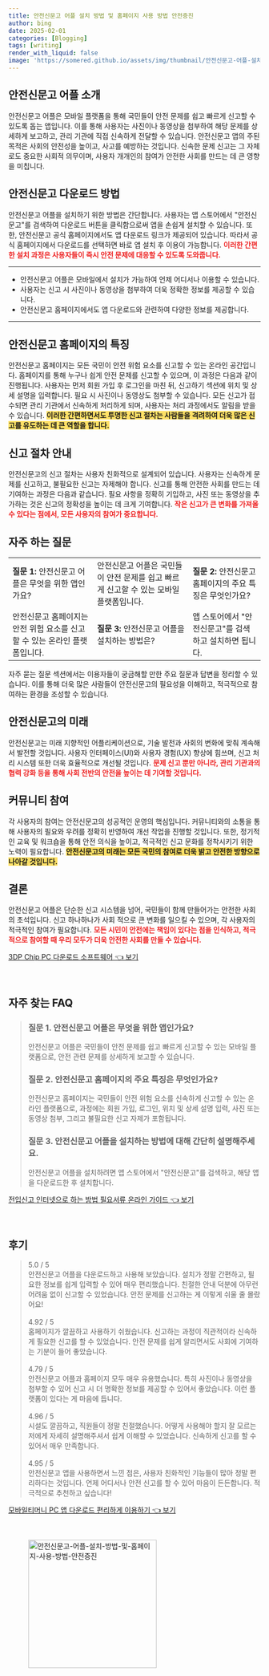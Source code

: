 ```yaml
---
title: 안전신문고 어플 설치 방법 및 홈페이지 사용 방법 안전증진
author: bing
date: 2025-02-01
categories: [Blogging]
tags: [writing]
render_with_liquid: false
image: 'https://somered.github.io/assets/img/thumbnail/안전신문고-어플-설치-방법-및-홈페이지-사용-방법-안전증진.webp'
---
```



<h2 id='안전신문고어플소개'>안전신문고 어플 소개</h2>

<p>안전신문고 어플은 모바일 플랫폼을 통해 국민들이 안전 문제를 쉽고 빠르게 신고할 수 있도록 돕는 앱입니다. 이를 통해 사용자는 사진이나 동영상을 첨부하여 해당 문제를 상세하게 보고하고, 관리 기관에 직접 신속하게 전달할 수 있습니다. 안전신문고 앱의 주된 목적은 사회의 안전성을 높이고, 사고를 예방하는 것입니다. 신속한 문제 신고는 그 자체로도 중요한 사회적 의무이며, 사용자 개개인의 참여가 안전한 사회를 만드는 데 큰 영향을 미칩니다.</p>

<h2 id='안전신문고다운로드방법'>안전신문고 다운로드 방법</h2>

<p>안전신문고 어플을 설치하기 위한 방법은 간단합니다. 사용자는 앱 스토어에서 "안전신문고"를 검색하여 다운로드 버튼을 클릭함으로써 앱을 손쉽게 설치할 수 있습니다. 또한, 안전신문고 공식 홈페이지에서도 앱 다운로드 링크가 제공되어 있습니다. 따라서 공식 홈페이지에서 다운로드를 선택하면 바로 앱 설치 후 이용이 가능합니다. <b><span style="color: #ee2323;">이러한 간편한 설치 과정은 사용자들이 즉시 안전 문제에 대응할 수 있도록 도와줍니다.</span></b></p>

<hr />

<ul>
    <li>안전신문고 어플은 모바일에서 설치가 가능하여 언제 어디서나 이용할 수 있습니다.</li>
    <li>사용자는 신고 시 사진이나 동영상을 첨부하여 더욱 정확한 정보를 제공할 수 있습니다.</li>
    <li>안전신문고 홈페이지에서도 앱 다운로드와 관련하여 다양한 정보를 제공합니다.</li>
</ul>

<hr />

<h2 id='안전신문고홈페이지의특징'>안전신문고 홈페이지의 특징</h2>

<p>안전신문고 홈페이지는 모든 국민이 안전 위험 요소를 신고할 수 있는 온라인 공간입니다. 홈페이지를 통해 누구나 쉽게 안전 문제를 신고할 수 있으며, 이 과정은 다음과 같이 진행됩니다. 사용자는 먼저 회원 가입 후 로그인을 마친 뒤, 신고하기 섹션에 위치 및 상세 설명을 입력합니다. 필요 시 사진이나 동영상도 첨부할 수 있습니다. 모든 신고가 접수되면 관리 기관에서 신속하게 처리하게 되며, 사용자는 처리 과정에서도 알림을 받을 수 있습니다. <b><span style="background-color: #ffe066;">이러한 간편하면서도 투명한 신고 절차는 사람들을 격려하여 더욱 많은 신고를 유도하는 데 큰 역할을 합니다.</span></b></p>

<h2 id='신고절차안내'>신고 절차 안내</h2>

<p>안전신문고의 신고 절차는 사용자 친화적으로 설계되어 있습니다. 사용자는 신속하게 문제를 신고하고, 불필요한 신고는 자제해야 합니다. 신고를 통해 안전한 사회를 만드는 데 기여하는 과정은 다음과 같습니다. 필요 사항을 정확히 기입하고, 사진 또는 동영상을 추가하는 것은 신고의 정확성을 높이는 데 크게 기여합니다. <b><span style="color: #ee2323;">작은 신고가 큰 변화를 가져올 수 있다는 점에서, 모든 사용자의 참여가 중요합니다.</span></b></p>

<h2 id='자주하는질문'>자주 하는 질문</h2>

<table>
    <tr>
        <td><b>질문 1:</b> 안전신문고 어플은 무엇을 위한 앱인가요?</td>
        <td>안전신문고 어플은 국민들이 안전 문제를 쉽고 빠르게 신고할 수 있는 모바일 플랫폼입니다.</td>
        <td><b>질문 2:</b> 안전신문고 홈페이지의 주요 특징은 무엇인가요?</td>
    </tr>
    <tr>
        <td>안전신문고 홈페이지는 안전 위험 요소를 신고할 수 있는 온라인 플랫폼입니다. </td>
        <td><b>질문 3:</b> 안전신문고 어플을 설치하는 방법은?</td>
        <td>앱 스토어에서 "안전신문고"를 검색하고 설치하면 됩니다.</td>
    </tr>
</table>

<p>자주 묻는 질문 섹션에서는 이용자들이 궁금해할 만한 주요 질문과 답변을 정리할 수 있습니다. 이를 통해 더욱 많은 사람들이 안전신문고의 필요성을 이해하고, 적극적으로 참여하는 환경을 조성할 수 있습니다.</p>

<h2 id='안전신문고의미래'>안전신문고의 미래</h2>

<p>안전신문고는 미래 지향적인 어플리케이션으로, 기술 발전과 사회의 변화에 맞춰 계속해서 발전할 것입니다. 사용자 인터페이스(UI)와 사용자 경험(UX) 향상에 힘쓰며, 신고 처리 시스템 또한 더욱 효율적으로 개선될 것입니다. <b><span style="color: #ee2323;">문제 신고 뿐만 아니라, 관리 기관과의 협력 강화 등을 통해 사회 전반의 안전을 높이는 데 기여할 것입니다.</span></b></p>

<h2 id='커뮤니티참여'>커뮤니티 참여</h2>

<p>각 사용자의 참여는 안전신문고의 성공적인 운영의 핵심입니다. 커뮤니티와의 소통을 통해 사용자의 필요와 우려를 정확히 반영하여 개선 작업을 진행할 것입니다. 또한, 정기적인 교육 및 워크숍을 통해 안전 의식을 높이고, 적극적인 신고 문화를 정착시키기 위한 노력이 필요합니다. <b><span style="background-color: #ffe066;">안전신문고의 미래는 모든 국민의 참여로 더욱 밝고 안전한 방향으로 나아갈 것입니다.</span></b></p>

<h2 id='결론'>결론</h2>

<p>안전신문고 어플은 단순한 신고 시스템을 넘어, 국민들이 함께 만들어가는 안전한 사회의 초석입니다. 신고 하나하나가 사회 적으로 큰 변화를 일으킬 수 있으며, 각 사용자의 적극적인 참여가 필요합니다. <b><span style="color: #ee2323;">모든 시민이 안전에는 책임이 있다는 점을 인식하고, 적극적으로 참여할 때 우리 모두가 더욱 안전한 사회를 만들 수 있습니다.</span></b></p>


<p><a class="click-button" title="3DP Chip PC 다운로드 소프트웨어" href="https://somered.github.io/posts/3DP-Chip-PC-%EB%8B%A4%EC%9A%B4%EB%A1%9C%EB%93%9C-%EC%86%8C%ED%94%84%ED%8A%B8%EC%9B%A8%EC%96%B4/" rel="dofollow">3DP Chip PC 다운로드 소프트웨어 👈 보기</a></p><br>
<h2 id='자주_찾는_FAQ'>자주 찾는 FAQ</h2>
<div itemscope="" itemtype="https://schema.org/FAQPage"> 
<blockquote> 
<div itemscope="" itemprop="mainEntity" itemtype="https://schema.org/Question"> 
<h3 itemprop="name">질문 1. 안전신문고 어플은 무엇을 위한 앱인가요? </h3> 
<div itemscope="" itemprop="acceptedAnswer" itemtype="https://schema.org/Answer"> 
<span itemprop="text"> 
<p>안전신문고 어플은 국민들이 안전 문제를 쉽고 빠르게 신고할 수 있는 모바일 플랫폼으로, 안전 관련 문제를 상세하게 보고할 수 있습니다.</p> 
</span> 
</div> 
</div> 
<div itemscope="" itemprop="mainEntity" itemtype="https://schema.org/Question"> 
<h3 itemprop="name">질문 2. 안전신문고 홈페이지의 주요 특징은 무엇인가요? </h3> 
<div itemscope="" itemprop="acceptedAnswer" itemtype="https://schema.org/Answer"> 
<span itemprop="text"> 
<p>안전신문고 홈페이지는 국민들이 안전 위험 요소를 신속하게 신고할 수 있는 온라인 플랫폼으로, 과정에는 회원 가입, 로그인, 위치 및 상세 설명 입력, 사진 또는 동영상 첨부, 그리고 불필요한 신고 자제가 포함됩니다.</p> 
</span> 
</div> 
</div> 
<div itemscope="" itemprop="mainEntity" itemtype="https://schema.org/Question"> 
<h3 itemprop="name">질문 3. 안전신문고 어플을 설치하는 방법에 대해 간단히 설명해주세요.</h3> 
<div itemscope="" itemprop="acceptedAnswer" itemtype="https://schema.org/Answer"> 
<span itemprop="text"> 
<p>안전신문고 어플을 설치하려면 앱 스토어에서 "안전신문고"를 검색하고, 해당 앱을 다운로드한 후 설치합니다.</p> 
</span> 
</div> 
</div> 
</blockquote> 
</div>
<p><a class="click-button" title="전입신고 인터넷으로 하는 방법 필요서류 온라인 가이드" href="https://somered.github.io/posts/%EC%A0%84%EC%9E%85%EC%8B%A0%EA%B3%A0-%EC%9D%B8%ED%84%B0%EB%84%B7%EC%9C%BC%EB%A1%9C-%ED%95%98%EB%8A%94-%EB%B0%A9%EB%B2%95-%ED%95%84%EC%9A%94%EC%84%9C%EB%A5%98-%EC%98%A8%EB%9D%BC%EC%9D%B8-%EA%B0%80%EC%9D%B4%EB%93%9C/" rel="dofollow">전입신고 인터넷으로 하는 방법 필요서류 온라인 가이드 👈 보기</a></p><br>
<h2 id='후기'>후기</h2>
<div itemscope itemtype="https://schema.org/Product">
  <blockquote>
  <div itemprop="review" itemscope itemtype="https://schema.org/Review">
      <div itemprop="reviewRating" itemscope itemtype="https://schema.org/Rating"> <span itemprop="ratingValue">5.0</span> / <span itemprop="bestRating">5</span> </div>
      <span itemprop="reviewBody">안전신문고 어플을 다운로드하고 사용해 보았습니다. 설치가 정말 간편하고, 필요한 정보를 쉽게 입력할 수 있어 매우 편리했습니다. 친절한 안내 덕분에 아무런 어려움 없이 신고할 수 있었습니다. 안전 문제를 신고하는 게 이렇게 쉬울 줄 몰랐어요!</span>
  </div>
  <br>
  <div itemprop="review" itemscope itemtype="https://schema.org/Review">
      <div itemprop="reviewRating" itemscope itemtype="https://schema.org/Rating"> <span itemprop="ratingValue">4.92</span> / <span itemprop="bestRating">5</span> </div>
      <span itemprop="reviewBody">홈페이지가 깔끔하고 사용하기 쉬웠습니다. 신고하는 과정이 직관적이라 신속하게 필요한 신고를 할 수 있었습니다. 안전 문제를 쉽게 알리면서도 사회에 기여하는 기분이 들어 좋았습니다.</span>
  </div>
  <br>
  <div itemprop="review" itemscope itemtype="https://schema.org/Review">
      <div itemprop="reviewRating" itemscope itemtype="https://schema.org/Rating"> <span itemprop="ratingValue">4.79</span> / <span itemprop="bestRating">5</span> </div>
      <span itemprop="reviewBody">안전신문고 어플과 홈페이지 모두 매우 유용했습니다. 특히 사진이나 동영상을 첨부할 수 있어 신고 시 더 명확한 정보를 제공할 수 있어서 좋았습니다. 이런 플랫폼이 있다는 게 마음에 듭니다.</span>
  </div>
  <br>
  <div itemprop="review" itemscope itemtype="https://schema.org/Review">
      <div itemprop="reviewRating" itemscope itemtype="https://schema.org/Rating"> <span itemprop="ratingValue">4.96</span> / <span itemprop="bestRating">5</span> </div>
      <span itemprop="reviewBody">시설도 깔끔하고, 직원들이 정말 친절했습니다. 어떻게 사용해야 할지 잘 모르는 저에게 자세히 설명해주셔서 쉽게 이해할 수 있었습니다. 신속하게 신고를 할 수 있어서 매우 만족합니다.</span>
  </div>
  <br>
  <div itemprop="review" itemscope itemtype="https://schema.org/Review">
      <div itemprop="reviewRating" itemscope itemtype="https://schema.org/Rating"> <span itemprop="ratingValue">4.95</span> / <span itemprop="bestRating">5</span> </div>
      <span itemprop="reviewBody">안전신문고 앱을 사용하면서 느낀 점은, 사용자 친화적인 기능들이 많아 정말 편리하다는 것입니다. 언제 어디서나 안전 신고를 할 수 있어 마음이 든든합니다. 적극적으로 추천하고 싶습니다!</span>
  </div>
  </blockquote>
</div>
<p><a class="click-button" title="모바일티머니 PC 앱 다운로드 편리하게 이용하기" href="https://somered.github.io/posts/%EB%AA%A8%EB%B0%94%EC%9D%BC%ED%8B%B0%EB%A8%B8%EB%8B%88-PC-%EC%95%B1-%EB%8B%A4%EC%9A%B4%EB%A1%9C%EB%93%9C-%ED%8E%B8%EB%A6%AC%ED%95%98%EA%B2%8C-%EC%9D%B4%EC%9A%A9%ED%95%98%EA%B8%B0/" rel="dofollow">모바일티머니 PC 앱 다운로드 편리하게 이용하기 👈 보기</a></p><br>
<figure class="image"><img src="https://somered.github.io/assets/img/thumbnail/안전신문고-어플-설치-방법-및-홈페이지-사용-방법-안전증진.webp" alt="안전신문고-어플-설치-방법-및-홈페이지-사용-방법-안전증진" width="256" height="256"></figure>